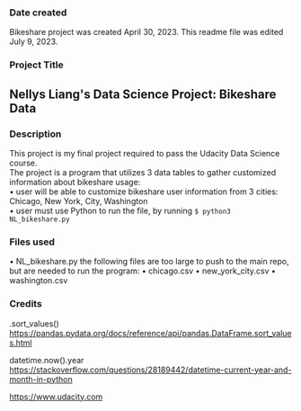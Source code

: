 ### Date created
Bikeshare project was created April 30, 2023.
This readme file was edited July 9, 2023.

### Project Title
## Nellys Liang's Data Science Project: Bikeshare Data

### Description
This project is my final project required to pass the Udacity Data Science course.  
The project is a program that utilizes 3 data tables to gather customized information about bikeshare usage:  
• user will be able to customize bikeshare user information from 3 cities: Chicago, New York, City, Washington   
• user must use Python to run the file, by running `$ python3 NL_bikeshare.py`

### Files used
• NL_bikeshare.py
the following files are too large to push to the main repo, but are needed to run the program:
• chicago.csv
• new_york_city.csv
• washington.csv  

### Credits
.sort_values()
https://pandas.pydata.org/docs/reference/api/pandas.DataFrame.sort_values.html

datetime.now().year
https://stackoverflow.com/questions/28189442/datetime-current-year-and-month-in-python

https://www.udacity.com
